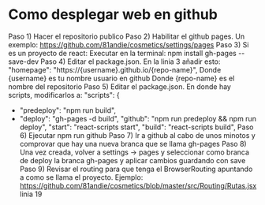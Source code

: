 # Como desplegar web en github

Paso 1) Hacer el repositorio publico
Paso 2) Habilitar el github pages. Un exemplo: https://github.com/81andie/cosmetics/settings/pages
Paso 3) Si es un proyecto de react: 
Executar en la terminal:
  npm install gh-pages --save-dev
Paso 4) Editar el package.json.
En la linia 3 añadir esto:
"homepage": "https://{username}.github.io/{repo-name}",
Donde {username} es tu nombre usuario en github
Donde {repo-name} es el nombre del repositorio
Paso 5) Editar el package.json.
En donde hay scripts, modificarlos a:
"scripts": {
+   "predeploy": "npm run build",
+   "deploy": "gh-pages -d build",
    "github": "npm run predeploy && npm run deploy",
    "start": "react-scripts start",
    "build": "react-scripts build",
Paso 6) Ejecutar npm run github
Paso 7) Ir a github al cabo de unos minotos y comprovar que hay una nueva branca que se llama gh-pages
Paso 8) Una vez creada, volver a settings -> pages y seleccionar como branca de deploy la branca gh-pages y aplicar cambios guardando con save
Paso 9) Revisar el routing para que tenga el BrowserRouting apuntando a como se llama el proyecto.
Ejemplo: https://github.com/81andie/cosmetics/blob/master/src/Routing/Rutas.jsx linia 19